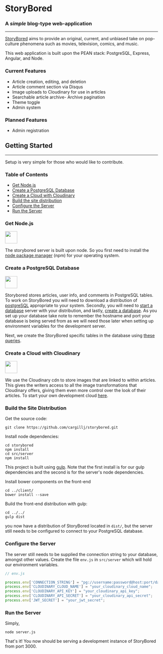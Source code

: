 # StoryBored
### A *simple* blog-type web-application
---
[StoryBored](http://ec2-52-89-99-183.us-west-2.compute.amazonaws.com:3000/) aims to provide an original, current, and unbiased take on pop-culture phenomena such as movies, television, comics, and music.

This web application is built upon the PEAN stack: PostgreSQL, Express, Angular, and Node.

### Current Features
- Article creation, editing, and deletion
- Article comment section via Disqus
- Image uploads to Cloudinary for use in articles
- Searchable article archive- Archive pagination
- Theme toggle
- Admin system

### Planned Features
- Admin registration

## Getting Started
---
Setup is very simple for those who would like to contribute.
### Table of Contents

- [Get Node.js](#get-node.js)
- [Create a PostgreSQL Database](#create-a-postgresql-database)
- [Create a Cloud with Cloudinary](#create-a-cloud-with-cloudinary)
- [Build the site distribution](#build-the-site-distribution)
- [Configure the Server](#configure-the-server)
- [Run the Server](#run-the-server)

### Get Node.js
<img src="http://mean.io/system/assets/img/logos/nodejs.png" height="40px">

The storybored server is built upon node. So you first need to install the [node package manager](https://nodejs.org/en/) (npm) 
for your operating system.

### Create a PostgreSQL Database
<img src="http://www.datavirtuality.com/blog/wp-content/uploads/2015/08/postgresql-logo-624x110.png" height="40px">

Storybored stores articles, user info, and comments in PostgreSQL tables. To work on StoryBored you will need to download a distribution of [postgreSQL](http://www.postgresql.org/download/) appropriate to your system. Secondly, you will need to [start a database](http://www.postgresql.org/docs/9.1/static/server-start.html) server with your distribution, and lastly, [create a database](http://www.postgresql.org/docs/9.1/static/server-start.html). As you set up your database take note to remember the hostname and port your database is being served from as we will need those later when setting up environment variables for the development server.

Next, we create the StoryBored specific tables in the database using [these queries](docs/db.md).


### Create a Cloud with Cloudinary
<img src="http://res-1.cloudinary.com/cloudinary/image/asset/dpr_2.0/logo-e0df892053afd966cc0bfe047ba93ca4.png" height="40px">

We use the Cloudinary cdn to store images that are linked to within articles.  This gives the writers access to all the image 
transformations that Cloudinary offers, giving them even more control over the look of their articles.  To start your own 
development cloud [here](http://cloudinary.com/).

### Build the Site Distribution
Get the source code:
```
git clone https://github.com/cargillj/storybored.git
```
Install node dependencies:
```
cd storybored
npm install
cd src/server
npm install
```
This project is built using [gulp](http://gulpjs.com/). Note that the first install is for our gulp dependencies and the second is for the server's node dependencies.

Install bower components on the front-end
```
cd ../client/
bower install --save
```

Build the front-end distribution with gulp:
```
cd ../../
gulp dist
```

you now have a distribution of StoryBored located in `dist/`, but the server still needs to be configured to connect to your PostgreSQL database.

### Configure the Server
The server still needs to be supplied the connection string to your database, amongst other values.
Create the file `env.js` in `src/server` which will hold our environment variables.

```javascript
// env.js

process.env['CONNECTION_STRING'] = "pg://username:password@host:port/database_name";
process.env['CLOUDINARY_CLOUD_NAME'] = "your_cloudinary_cloud_name";
process.env['CLOUDINARY_API_KEY'] = "your_cloudinary_api_key";
process.env['CLOUDINARY_API_SECRET'] = "your_cloudinary_api_secret";
process.env['JWT_SECRET'] = "your_jwt_secret";
```

### Run the Server
Simply,
```
node server.js
```
That's it! You now should be serving a development instance of StoryBored from port 3000.
